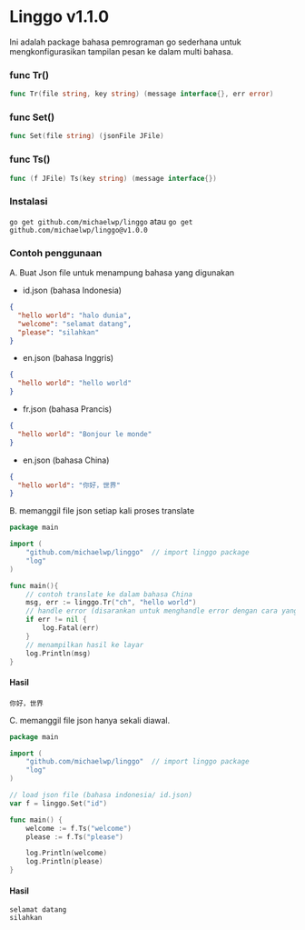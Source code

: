 # Linggo v1.1.0

Ini adalah package bahasa pemrograman go sederhana untuk mengkonfigurasikan tampilan 
pesan ke dalam multi bahasa.

### func Tr()
```go
func Tr(file string, key string) (message interface{}, err error)
```
### func Set()
```go
func Set(file string) (jsonFile JFile)
```
### func Ts()
```go
func (f JFile) Ts(key string) (message interface{})
```

### Instalasi
`go get github.com/michaelwp/linggo` atau
`go get github.com/michaelwp/linggo@v1.0.0`

### Contoh penggunaan
A. Buat Json file untuk menampung bahasa yang digunakan
- id.json (bahasa Indonesia)
```json 
{
  "hello world": "halo dunia",
  "welcome": "selamat datang",
  "please": "silahkan"
}
```
- en.json (bahasa Inggris)
```json 
{
  "hello world": "hello world"
}
```
- fr.json (bahasa Prancis)
```json 
{
  "hello world": "Bonjour le monde"
}
```
- en.json (bahasa China)
```json 
{
  "hello world": "你好，世界"
}
```
B. memanggil file json setiap kali proses translate

```go 
package main

import (
    "github.com/michaelwp/linggo"  // import linggo package
    "log"
)

func main(){
    // contoh translate ke dalam bahasa China
    msg, err := linggo.Tr("ch", "hello world")
    // handle error (disarankan untuk menghandle error dengan cara yang lebih baik)
    if err != nil {
        log.Fatal(err)
    }
    // menampilkan hasil ke layar
    log.Println(msg)
}
```
#### Hasil
```text
你好，世界
```

C. memanggil file json hanya sekali diawal.

```go 
package main

import (
    "github.com/michaelwp/linggo"  // import linggo package
    "log"
)

// load json file (bahasa indonesia/ id.json)
var f = linggo.Set("id")

func main() {
    welcome := f.Ts("welcome")
    please := f.Ts("please")

    log.Println(welcome)
    log.Println(please)
}
```
#### Hasil
```text
selamat datang
silahkan
```